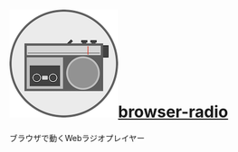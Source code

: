 # [![](./icons/icon-192.png)browser-radio](https://wsan-computing.github.io/browser-radio/)
ブラウザで動くWebラジオプレイヤー
